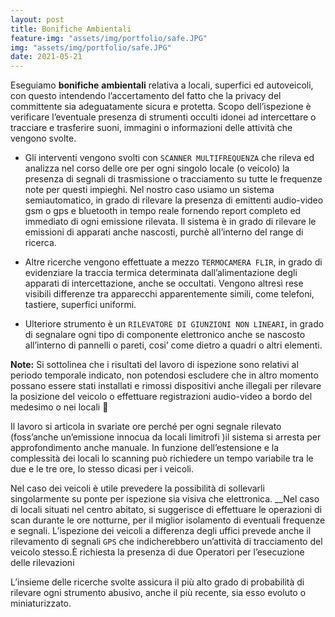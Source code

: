 ```yaml
---
layout: post
title: Bonifiche Ambientali
feature-img: "assets/img/portfolio/safe.JPG"
img: "assets/img/portfolio/safe.JPG"
date: 2021-05-21
---
```



Eseguiamo __bonifiche__ __ambientali__ relativa a locali, superfici ed autoveicoli, con questo intendendo l’accertamento del fatto che la privacy del committente sia
adeguatamente sicura e protetta. Scopo dell’ispezione è verificare l’eventuale
presenza di strumenti occulti idonei ad intercettare o tracciare e trasferire
suoni, immagini o informazioni delle attività che vengono svolte.

- Gli interventi vengono svolti con `SCANNER MULTIFREQUENZA` che rileva
ed analizza nel corso delle ore per ogni singolo locale (o veicolo) la presenza
di segnali di trasmissione o tracciamento su tutte le frequenze note per questi
impieghi.
Nel nostro caso usiamo un sistema semiautomatico, in grado di rilevare la
presenza di emittenti audio-video gsm o gps e bluetooth in tempo reale
fornendo report completo ed immediato di ogni emissione rilevata. Il sistema
è in grado di rilevare le emissioni di apparati anche nascosti, purchè all’interno
del range di ricerca.


- Altre ricerche vengono effettuate a mezzo `TERMOCAMERA FLIR`, in grado di
evidenziare la traccia termica determinata dall’alimentazione degli apparati di
intercettazione, anche se occultati. Vengono altresì rese visibili differenze tra
apparecchi apparentemente simili, come telefoni, tastiere, superfici uniformi.


- Ulteriore strumento è un `RILEVATORE DI GIUNZIONI NON LINEARI`, in
grado di segnalare ogni tipo di componente elettronico anche se nascosto
all’interno di pannelli o pareti, cosi’ come dietro a quadri o altri elementi.


__Note:__ Si sottolinea che i risultati del lavoro di ispezione sono relativi al periodo
temporale indicato, non potendosi escludere che in altro momento possano
essere stati installati e rimossi dispositivi anche illegali per rilevare la posizione
del veicolo o effettuare registrazioni audio-video a bordo del medesimo o nei
locali 🚩

Il lavoro si articola in svariate ore perché per ogni segnale rilevato (foss’anche
un’emissione innocua da locali limitrofi )il sistema si arresta per
approfondimento anche manuale. In funzione dell’estensione e la complessità
dei locali lo scanning può richiedere un tempo variabile tra le due e le tre ore,
lo stesso dicasi per i veicoli.


Nel caso dei veicoli è utile prevedere la possibilità
di sollevarli singolarmente su ponte per ispezione sia visiva che elettronica. __Nel
caso di locali situati nel centro abitato, si suggerisce di effettuare le operazioni
di scan durante le ore notturne, per il miglior isolamento di eventuali frequenze
e segnali. L’ispezione dei veicoli a differenza degli uffici prevede anche il
rilevamento di segnali `GPS` che indicherebbero un’attività di tracciamento del
veicolo stesso.È richiesta la presenza di due Operatori per l’esecuzione delle
rilevazioni






L’insieme delle ricerche svolte assicura il più alto grado di probabilità di rilevare ogni strumento abusivo, anche il più recente, sia esso evoluto o miniaturizzato.